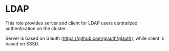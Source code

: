 # LDAP

This role provides server and client for LDAP users centralized authentication on the cluster.

Server is based on Glauth (https://github.com/glauth/glauth), while client is based on SSSD.
